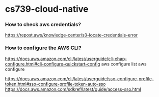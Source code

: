 # cs739-cloud-native

### How to check aws credentials?
https://repost.aws/knowledge-center/s3-locate-credentials-error

### How to configure the AWS CLI?
https://docs.aws.amazon.com/cli/latest/userguide/cli-chap-configure.html#cli-configure-quickstart-config
aws configure list
aws configure

https://docs.aws.amazon.com/cli/latest/userguide/sso-configure-profile-token.html#sso-configure-profile-token-auto-sso
https://docs.aws.amazon.com/sdkref/latest/guide/access-sso.html